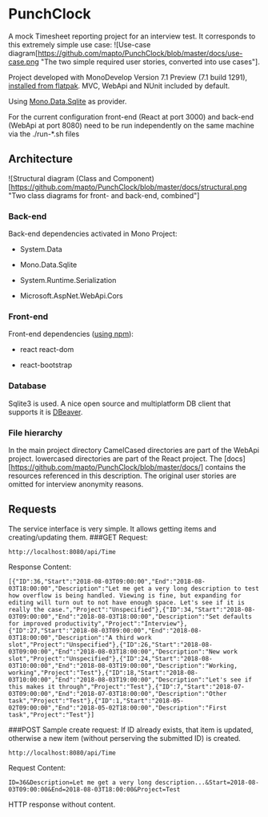 # PunchClock

A mock Timesheet reporting project for an interview test. It corresponds to this extremely simple use case:
![Use-case diagram[https://github.com/mapto/PunchClock/blob/master/docs/use-case.png "The two simple required user stories, converted into use cases"].

Project developed with MonoDevelop Version 7.1 Preview (7.1 build 1291), [installed from flatpak](http://www.monodevelop.com/download/linux/). MVC, WebApi and NUnit included by default. 

Using [Mono.Data.Sqlite](http://www.mono-project.com/docs/database-access/providers/sqlite/#new-style-assembly-shipped-with-mono-124) as provider.

For the current configuration front-end (React at port 3000) and back-end (WebApi at port 8080) need to be run independently on the same machine via the ./run-*.sh files

## Architecture
![Structural diagram (Class and Component)[https://github.com/mapto/PunchClock/blob/master/docs/structural.png "Two class diagrams for front- and back-end, combined"]

### Back-end

Back-end dependencies activated in Mono Project:

* System.Data

* Mono.Data.Sqlite

* System.Runtime.Serialization

* Microsoft.AspNet.WebApi.Cors

### Front-end

Front-end dependencies ([using npm](https://www.npmjs.com/get-npm)):

* react react-dom

* react-bootstrap

### Database

Sqlite3 is used. A nice open source and multiplatform DB client that supports it is [DBeaver](https://dbeaver.jkiss.org).

### File hierarchy

In the main project directory CamelCased directories are part of the WebApi project. lowercased directories are part of the React project. The [docs][https://github.com/mapto/PunchClock/blob/master/docs/] contains the resources referenced in this description. The original user stories are omitted for interview anonymity reasons.

## Requests
The service interface is very simple. It allows getting items and creating/updating them.
###GET
Request:

    http://localhost:8080/api/Time

Response Content:

    [{"ID":36,"Start":"2018-08-03T09:00:00","End":"2018-08-03T18:00:00","Description":"Let me get a very long description to test how overflow is being handled. Viewing is fine, but expanding for editing will turn out to not have enough space. Let's see if it is really the case.","Project":"Unspecified"},{"ID":34,"Start":"2018-08-03T09:00:00","End":"2018-08-03T18:00:00","Description":"Set defaults for improved productivity","Project":"Interview"},{"ID":27,"Start":"2018-08-03T09:00:00","End":"2018-08-03T18:00:00","Description":"A third work slot","Project":"Unspecified"},{"ID":26,"Start":"2018-08-03T09:00:00","End":"2018-08-03T18:00:00","Description":"New work slot","Project":"Unspecified"},{"ID":24,"Start":"2018-08-03T10:00:00","End":"2018-08-03T19:00:00","Description":"Working, working","Project":"Test"},{"ID":18,"Start":"2018-08-03T10:00:00","End":"2018-08-03T19:00:00","Description":"Let's see if this makes it through","Project":"Test"},{"ID":7,"Start":"2018-07-03T09:00:00","End":"2018-07-03T18:00:00","Description":"Other task","Project":"Test"},{"ID":1,"Start":"2018-05-02T09:00:00","End":"2018-05-02T18:00:00","Description":"First task","Project":"Test"}]

###POST
Sample create request:
If ID already exists, that item is updated, otherwise a new item (without perserving the submitted ID) is created.

    http://localhost:8080/api/Time
Request Content:

    ID=36&Description=Let me get a very long description...&Start=2018-08-03T09:00:00&End=2018-08-03T18:00:00&Project=Test

HTTP response without content.

